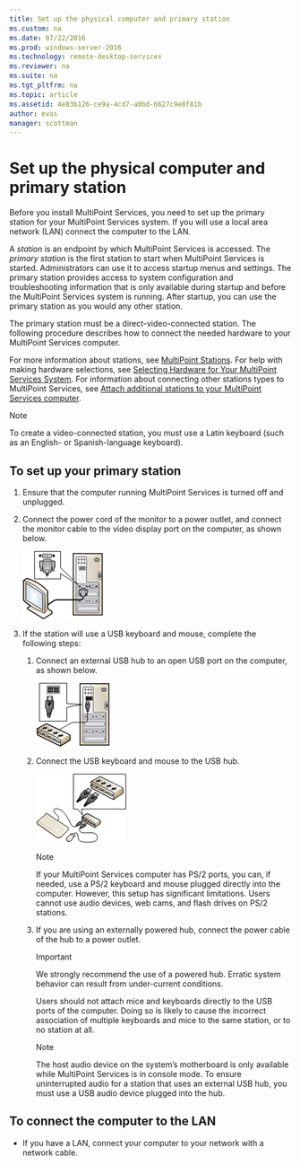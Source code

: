 ```yaml
---
title: Set up the physical computer and primary station
ms.custom: na
ms.date: 07/22/2016
ms.prod: windows-server-2016
ms.technology: remote-desktop-services
ms.reviewer: na
ms.suite: na
ms.tgt_pltfrm: na
ms.topic: article
ms.assetid: 4e83b126-ce9a-4cd7-a0bd-6627c9e0f81b
author: evas
manager: scottman
---
```

# Set up the physical computer and primary station
Before you install MultiPoint Services, you need to set up the primary station for your MultiPoint Services system. If you will use a local area network (LAN) connect the computer to the LAN.  
  
A *station* is an endpoint by which MultiPoint Services is accessed. The *primary station* is the first station to start when MultiPoint Services is started. Administrators can use it to access startup menus and settings. The primary station provides access to system configuration and troubleshooting information that is only available during startup and before the MultiPoint Services system is running. After startup, you can use the primary station as you would any other station.  
  
The primary station must be a direct-video-connected station. The following procedure describes how to connect the needed hardware to your MultiPoint Services computer.  
  
For more information about stations, see [MultiPoint Stations](multipoint-services-stations.md). For help with making hardware selections, see [Selecting Hardware for Your MultiPoint Services System](Selecting-Hardware-for-Your-MultiPoint-services-System.md). For information about connecting other stations types to MultiPoint Services, see [Attach additional stations to your MultiPoint Services computer](Attach-additional-stations-to-your-MultiPoint-services-computer.md).  
  
> [!NOTE]  
> To create a video-connected station, you must use a Latin keyboard (such as an English- or Spanish-language keyboard).  
  
## To set up your primary station  
  
1.  Ensure that the computer running MultiPoint Services is turned off and unplugged.  
  
2.  Connect the power cord of the monitor to a power outlet, and connect the monitor cable to the video display port on the computer, as shown below.  
  
    ![Image of Video connection to USB hub-based system](./media/WMSVideoConnection.gif)  
  
3.  If the station will use a USB keyboard and mouse, complete the following steps:  
  
    1.  Connect an external USB hub to an open USB port on the computer, as shown below.  
  
        ![Image of MultiPoint Services USB hub connection](./media/WMSUSBHubConnection.gif)  
  
    2.  Connect the USB keyboard and mouse to the USB hub.  
  
        ![Image of USB hub input device connections](./media/WMSUSBDeviceConnection.gif)  
  
        > [!NOTE]  
        > If your MultiPoint Services computer has PS/2 ports, you can, if needed, use a PS/2 keyboard and mouse plugged directly into the computer. However, this setup has significant limitations. Users cannot use audio devices, web cams, and flash drives on PS/2 stations.  
  
    3.  If you are using an externally powered hub, connect the power cable of the hub to a power outlet.  
  
        > [!IMPORTANT]  
        > We strongly recommend the use of a powered hub. Erratic system behavior can result from under-current conditions.  
        >   
        > Users should not attach mice and keyboards directly to the USB ports of the computer. Doing so is likely to cause the incorrect association of multiple keyboards and mice to the same station, or to no station at all.  
  
        > [!NOTE]  
        > The host audio device on the system’s motherboard is only available while MultiPoint Services is in console mode. To ensure uninterrupted audio for a station that uses an external USB hub, you must use a USB audio device plugged into the hub.  
  
## To connect the computer to the LAN  
  
-   If you have a LAN, connect your computer to your network with a network cable.